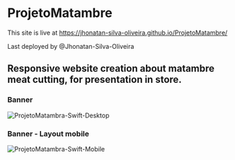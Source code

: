 # ProjetoMatambre

  This site is live at https://jhonatan-silva-oliveira.github.io/ProjetoMatambre/

  Last deployed by @Jhonatan-Silva-Oliveira
  
## Responsive website creation about matambre meat cutting, for presentation in store.

<div>
  <h3>Banner</h3>
  
  ![ProjetoMatambra-Swift-Desktop](https://cdn.discordapp.com/attachments/1063424227753066529/1064978434742296626/ProjetoMatambre-Swift-Desktop.png)
  
  <h3>Banner - Layout mobile</h3>
  
  ![ProjetoMatambra-Swift-Mobile](https://cdn.discordapp.com/attachments/1063424227753066529/1064978467994742795/ProjetoMatambre-Swift-Mobile.png)
  
</div>
